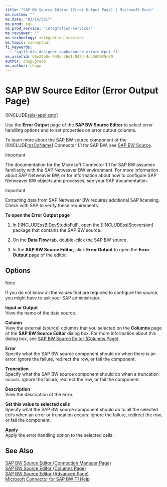 ```yaml
---
title: "SAP BW Source Editor (Error Output Page) | Microsoft Docs"
ms.custom: ""
ms.date: "03/14/2017"
ms.prod: sql
ms.prod_service: "integration-services"
ms.reviewer: ""
ms.technology: integration-services
ms.topic: conceptual
f1_keywords: 
  - "sql13.dts.designer.sapbwsource.erroroutput.f1"
ms.assetid: b6e23b0c-949a-46d1-8424-4dc3d9035e79
author: chugugrace
ms.author: chugu
---
```

# SAP BW Source Editor (Error Output Page)

[!INCLUDE[ssis-appliesto](../../includes/ssis-appliesto-ssvrpluslinux-asdb-asdw-xxx.md)]


  Use the **Error Output** page of the **SAP BW Source Editor** to select error handling options and to set properties on error output columns.  
  
 To learn more about the SAP BW source component of the [!INCLUDE[msCoName](../../includes/msconame-md.md)] Connector 1.1 for SAP BW, see [SAP BW Source](../../integration-services/data-flow/sap-bw-source.md).  
  
> [!IMPORTANT]  
>  The documentation for the Microsoft Connector 1.1 for SAP BW assumes familiarity with the SAP Netweaver BW environment. For more information about SAP Netweaver BW, or for information about how to configure SAP Netweaver BW objects and processes, see your SAP documentation.  
  
> [!IMPORTANT]  
>  Extracting data from SAP Netweaver BW requires additional SAP licensing. Check with SAP to verify these requirements.  
  
 **To open the Error Output page**  
  
1.  In [!INCLUDE[ssBIDevStudioFull](../../includes/ssbidevstudiofull-md.md)], open the [!INCLUDE[ssISnoversion](../../includes/ssisnoversion-md.md)] package that contains the SAP BW source.  
  
2.  On the **Data Flow** tab, double-click the SAP BW source.  
  
3.  In the **SAP BW Source Editor**, click **Error Output** to open the **Error Output** page of the editor.  
  
## Options  
  
> [!NOTE]  
>  If you do not know all the values that are required to configure the source, you might have to ask your SAP administrator.  
  
 **Input or Output**  
 View the name of the data source.  
  
 **Column**  
 View the external (source) columns that you selected on the **Columns** page of the **SAP BW Source Editor** dialog box. For more information about this dialog box, see [SAP BW Source Editor &#40;Columns Page&#41;](../../integration-services/data-flow/sap-bw-source-editor-columns-page.md).  
  
 **Error**  
 Specify what the SAP BW source component should do when there is an error: ignore the failure, redirect the row, or fail the component.  
  
 **Truncation**  
 Specify what the SAP BW source component should do when a truncation occurs: ignore the failure, redirect the row, or fail the component.  
  
 **Description**  
 View the description of the error.  
  
 **Set this value to selected cells**  
 Specify what the SAP BW source component should do to all the selected cells when an error or truncation occurs: ignore the failure, redirect the row, or fail the component.  
  
 **Apply**  
 Apply the error handling option to the selected cells.  
  
## See Also  
 [SAP BW Source Editor &#40;Connection Manager Page&#41;](../../integration-services/data-flow/sap-bw-source-editor-connection-manager-page.md)   
 [SAP BW Source Editor &#40;Columns Page&#41;](../../integration-services/data-flow/sap-bw-source-editor-columns-page.md)   
 [SAP BW Source Editor &#40;Advanced Page&#41;](../../integration-services/data-flow/sap-bw-source-editor-advanced-page.md)   
 [Microsoft Connector for SAP BW F1 Help](../../integration-services/microsoft-connector-for-sap-bw-f1-help.md)  
  
  
